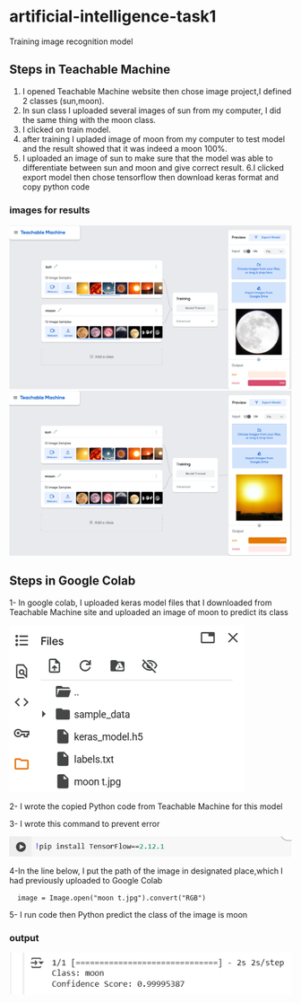 # artificial-intelligence-task1

Training image recognition model 

## Steps in Teachable Machine

1. I opened Teachable Machine website then chose image project,I defined 2 classes (sun,moon). 
2. In sun class I uploaded several images of sun from my computer, I did the same thing with the moon class.
3. I clicked on train model.
4. after training I upladed  image of moon from my computer to test model and the result showed that it was indeed a moon 100%.
5. I uploaded an image of sun to make sure that the model was able to differentiate between sun and moon and give 
correct result.
6.I clicked export model then chose tensorflow then download keras format and copy python code 


### images for results 

![image alt](https://github.com/Sa12345678434/artificial-intelligence-task1/blob/main/moon.png?raw=true)
![image alt](https://github.com/Sa12345678434/artificial-intelligence-task1/blob/main/sun.png?raw=true)



## Steps in Google Colab

1- In google colab, I uploaded keras model files that I downloaded from Teachable Machine site and uploaded an image of moon
to predict its class

 ![image alt](https://github.com/Sa12345678434/artificial-intelligence-task1/blob/main/files2.png?raw=true)

 2- I wrote the copied Python code from Teachable Machine for this model
 
 3- I wrote this command to prevent error
 
 ![image alt](https://github.com/Sa12345678434/artificial-intelligence-task1/blob/main/pip.png?raw=true)


 4-In the line below, I put the path of the image in designated place,which I had previously uploaded to Google Colab
 
      image = Image.open("moon t.jpg").convert("RGB")

5- I run code then Python predict the class of the image is moon 


### output

![image alt](https://github.com/Sa12345678434/artificial-intelligence-task1/blob/main/output%20moon.png?raw=true)


